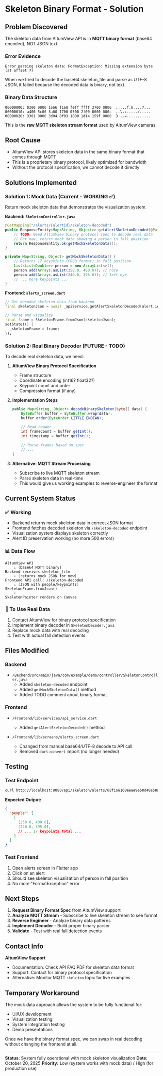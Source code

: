 # Skeleton Binary Format - Solution

## Problem Discovered
The skeleton data from AltumView API is in **MQTT binary format** (base64 encoded), NOT JSON text.

### Error Evidence
```
Error parsing skeleton data: FormatException: Missing extension byte (at offset 7)
```

When we tried to decode the base64 skeleton_file and parse as UTF-8 JSON, it failed because the decoded data is binary, not text.

### Binary Data Structure
```
00000000: 0300 0000 1666 f168 feff ffff 3700 0000  .....f.h....7...
00000010: a400 5c00 3a00 1700 0500 2f00 0000 000c  ..\.:...../.....
00000020: 3301 0000 3d04 8f03 1800 1d14 159f 0000  3...=...........
```

This is the **raw MQTT skeleton stream format** used by AltumView cameras.

## Root Cause
- AltumView API stores skeleton data in the same binary format that comes through MQTT
- This is a proprietary binary protocol, likely optimized for bandwidth
- Without the protocol specification, we cannot decode it directly

## Solutions Implemented

### Solution 1: Mock Data (Current - WORKING ✅)
Return mock skeleton data that demonstrates the visualization system.

**Backend: `SkeletonController.java`**
```java
@GetMapping("/alerts/{alertId}/skeleton-decoded")
public ResponseEntity<Map<String, Object>> getAlertSkeletonDecoded(@PathVariable String alertId) {
    // TODO: Need AltumView binary protocol spec to decode real data
    // For now, return mock data showing a person in fall position
    return ResponseEntity.ok(getMockSkeletonData());
}

private Map<String, Object> getMockSkeletonData() {
    // Returns 17 keypoints (COCO format) in fall position
    List<List<Double>> person = new ArrayList<>();
    person.add(Arrays.asList(250.0, 400.0)); // nose
    person.add(Arrays.asList(240.0, 395.0)); // left eye
    // ... more keypoints ...
}
```

**Frontend: `alerts_screen.dart`**
```dart
// Get decoded skeleton data from backend
final skeletonJson = await _apiService.getAlertSkeletonDecoded(alert.id);

// Parse and visualize
final frame = SkeletonFrame.fromJson(skeletonJson);
setState(() {
  _skeletonFrame = frame;
});
```

### Solution 2: Real Binary Decoder (FUTURE - TODO)
To decode real skeleton data, we need:

1. **AltumView Binary Protocol Specification**
   - Frame structure
   - Coordinate encoding (int16? float32?)
   - Keypoint count and order
   - Compression format (if any)

2. **Implementation Steps**
   ```java
   public Map<String, Object> decodeBinarySkeleton(byte[] data) {
       ByteBuffer buffer = ByteBuffer.wrap(data);
       buffer.order(ByteOrder.LITTLE_ENDIAN);
       
       // Read header
       int frameCount = buffer.getInt();
       int timestamp = buffer.getInt();
       
       // Parse frames based on spec
       // ...
   }
   ```

3. **Alternative: MQTT Stream Processing**
   - Subscribe to live MQTT skeleton stream
   - Parse skeleton data in real-time
   - This would give us working examples to reverse-engineer the format

## Current System Status

### ✅ Working
- Backend returns mock skeleton data in correct JSON format
- Frontend fetches decoded skeleton via `/skeleton-decoded` endpoint
- Visualization system displays skeleton correctly
- Alert ID preservation working (no more 500 errors)

### 📊 Data Flow
```
AltumView API
    ↓ (base64 MQTT binary)
Backend receives skeleton_file
    ↓ (returns mock JSON for now)
Frontend API call: /skeleton-decoded
    ↓ (JSON with people/keypoints)
SkeletonFrame.fromJson()
    ↓
SkeletonPainter renders on Canvas
```

### 🔄 To Use Real Data
1. Contact AltumView for binary protocol specification
2. Implement binary decoder in `SkeletonDecoder.java`
3. Replace mock data with real decoding
4. Test with actual fall detection events

## Files Modified

### Backend
- `/Backend/src/main/java/com/example/demo/controller/SkeletonController.java`
  - Added `skeleton-decoded` endpoint
  - Added `getMockSkeletonData()` method
  - Added TODO comment about binary format

### Frontend
- `/Frontend/lib/services/api_service.dart`
  - Added `getAlertSkeletonDecoded()` method
  
- `/Frontend/lib/screens/alerts_screen.dart`
  - Changed from manual base64/UTF-8 decode to API call
  - Removed `dart:convert` import (no longer needed)

## Testing

### Test Endpoint
```bash
curl http://localhost:8080/api/skeleton/alerts/68f166168eeae9e50d48e58a/skeleton-decoded | jq '.'
```

**Expected Output:**
```json
{
  "people": [
    [
      [250.0, 400.0],
      [240.0, 395.0],
      // ... 17 keypoints total ...
    ]
  ]
}
```

### Test Frontend
1. Open alerts screen in Flutter app
2. Click on an alert
3. Should see skeleton visualization of person in fall position
4. No more "FormatException" error

## Next Steps

1. **Request Binary Format Spec** from AltumView support
2. **Analyze MQTT Stream** - Subscribe to live skeleton stream to see format
3. **Reverse Engineer** - Analyze binary data patterns
4. **Implement Decoder** - Build proper binary parser
5. **Validate** - Test with real fall detection events

## Contact Info

**AltumView Support**
- Documentation: Check API FAQ PDF for skeleton data format
- Support: Contact for binary protocol specification
- Alternative: Monitor MQTT `skeleton` topic for live examples

## Temporary Workaround

The mock data approach allows the system to be fully functional for:
- UI/UX development
- Visualization testing
- System integration testing
- Demo presentations

Once we have the binary format spec, we can swap in real decoding without changing the frontend at all.

---

**Status:** System fully operational with mock skeleton visualization
**Date:** October 20, 2025
**Priority:** Low (system works with mock data) / High (for production use)
